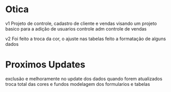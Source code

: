 # Otica
v1
Projeto de controle, cadastro 
de cliente e vendas
visando um projeto basico para a adição de usuarios
controle adm
controle de vendas

v2
Foi feito a troca da cor, o ajuste nas tabelas
feito a formatação de alguns dados


# Proximos Updates
exclusão e melhoramente no update dos dados quando forem atualizados
troca total das cores e fundos
modelagem dos formularios e tabelas
